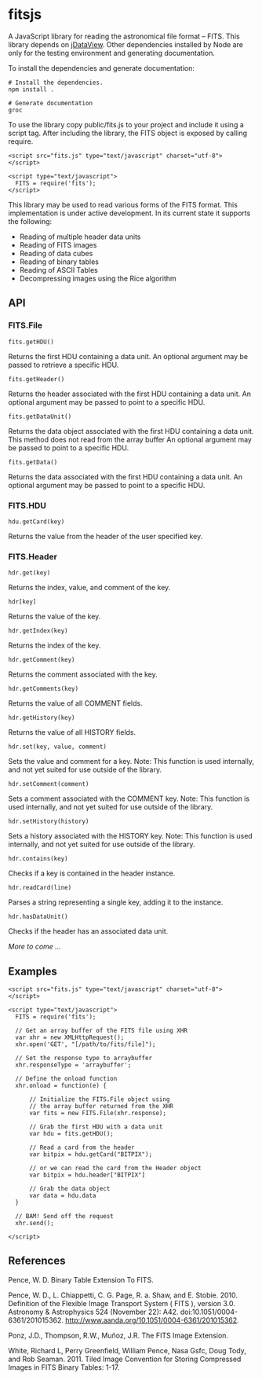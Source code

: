 fitsjs
======

A JavaScript library for reading the astronomical file format – FITS.  This library depends on [jDataView](https://github.com/vjeux/jDataView).  Other dependencies installed by Node are only for the testing environment and generating documentation.

To install the dependencies and generate documentation:

    # Install the dependencies.
    npm install .
    
    # Generate documentation
    groc
    
To use the library copy public/fits.js to your project and include it using a script tag.  After including the library, the FITS object is exposed by calling require.

    <script src="fits.js" type="text/javascript" charset="utf-8">
    </script>
    
    <script type="text/javascript">
      FITS = require('fits');
    </script>
    
This library may be used to read various forms of the FITS format.  This implementation is under active development.  In its current state it supports the following:

* Reading of multiple header data units
* Reading of FITS images
* Reading of data cubes
* Reading of binary tables
* Reading of ASCII Tables
* Decompressing images using the Rice algorithm

API
---

### FITS.File

    fits.getHDU()
Returns the first HDU containing a data unit.  An optional argument may be passed to retrieve 
a specific HDU.

    fits.getHeader()
Returns the header associated with the first HDU containing a data unit.  An optional argument
may be passed to point to a specific HDU.

    fits.getDataUnit()
Returns the data object associated with the first HDU containing a data unit.  This method does not read from the array buffer
An optional argument may be passed to point to a specific HDU.

    fits.getData()
Returns the data associated with the first HDU containing a data unit.  An optional argument
may be passed to point to a specific HDU.

### FITS.HDU

    hdu.getCard(key)
Returns the value from the header of the user specified key.

### FITS.Header

    hdr.get(key)
Returns the index, value, and comment of the key.

    hdr[key]
Returns the value of the key.

    hdr.getIndex(key)
Returns the index of the key.

    hdr.getComment(key)
Returns the comment associated with the key.

    hdr.getComments(key)
Returns the value of all COMMENT fields.

    hdr.getHistory(key)
Returns the value of all HISTORY fields.

    hdr.set(key, value, comment)
Sets the value and comment for a key.  Note: This function is used internally, and not yet suited for use outside of the library.

    hdr.setComment(comment)
Sets a comment associated with the COMMENT key.  Note: This function is used internally, and not yet suited for use outside of the library.

    hdr.setHistory(history)
Sets a history associated with the HISTORY key.  Note: This function is used internally, and not yet suited for use outside of the library.

    hdr.contains(key)
Checks if a key is contained in the header instance.

    hdr.readCard(line)
Parses a string representing a single key, adding it to the instance.

    hdr.hasDataUnit()
Checks if the header has an associated data unit.

*More to come ...*

Examples
--------

    <script src="fits.js" type="text/javascript" charset="utf-8">
    </script>
    
    <script type="text/javascript">
      FITS = require('fits');
      
      // Get an array buffer of the FITS file using XHR
      var xhr = new XMLHttpRequest();
      xhr.open('GET', "[/path/to/fits/file]");
      
      // Set the response type to arraybuffer
      xhr.responseType = 'arraybuffer';
      
      // Define the onload function
      xhr.onload = function(e) {
          
          // Initialize the FITS.File object using
          // the array buffer returned from the XHR
          var fits = new FITS.File(xhr.response);
          
          // Grab the first HDU with a data unit
          var hdu = fits.getHDU();
          
          // Read a card from the header
          var bitpix = hdu.getCard("BITPIX");
          
          // or we can read the card from the Header object
          var bitpix = hdu.header["BITPIX"]
          
          // Grab the data object
          var data = hdu.data
      }
      
      // BAM! Send off the request
      xhr.send();
      
    </script>

References
----------

Pence, W. D. Binary Table Extension To FITS.

Pence, W. D., L. Chiappetti, C. G. Page, R. a. Shaw, and E. Stobie. 2010. Definition of the Flexible Image Transport System ( FITS ), version 3.0. Astronomy & Astrophysics 524 (November 22): A42. doi:10.1051/0004-6361/201015362. http://www.aanda.org/10.1051/0004-6361/201015362.

Ponz, J.D., Thompson, R.W., Muñoz, J.R. The FITS Image Extension.

White, Richard L, Perry Greenfield, William Pence, Nasa Gsfc, Doug Tody, and Rob Seaman. 2011. Tiled Image Convention for Storing Compressed Images in FITS Binary Tables: 1-17.
